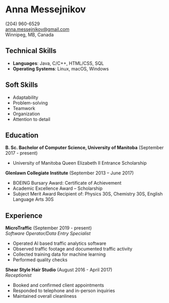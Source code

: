 # Anna Messejnikov
(204) 960-6529  
anna.messejnikov@gmail.com  
Winnipeg, MB, Canada

## Technical Skills
* **Languages**: Java, C/C++, HTML/CSS, SQL  
* **Operating Systems**: Linux, macOS, Windows

## Soft Skills
* Adaptability  
* Problem-solving  
* Teamwork  
* Organization  
* Attention to detail

## Education
**B. Sc. Bachelor of Computer Science, University of Manitoba** (September 2017 - present)  

* University of Manitoba Queen Elizabeth II Entrance Scholarship

**Glenlawn Collegiate Institute** (September 2013 – June 2017)

* BOEING Bursary Award: Certificate of Achievement
* Academic Excellence Award – Scholarship
* Subject Merit Award Recipient of: Physics 30S, Chemistry 30S, English Language Arts 30S

## Experience
  
**MicroTraffic** (September 2019 - present)  
*Software Operator/Data Entry Specialist*  

* Operated AI based traffic analytics software
* Observed traffic footage and documented traffic activity
* Collected training data for machine learning
* Performed quality checks

**Shear Style Hair Studio** (August 2016 - April 2017)  
*Receptionist*  

* Booked and confirmed client appointments
* Responded to telephone and in-person inquiries
* Maintained overall cleanliness 
